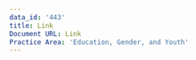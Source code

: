 ```yaml
---
data_id: '443'
title: Link
Document URL: Link
Practice Area: 'Education, Gender, and Youth'
---
```

